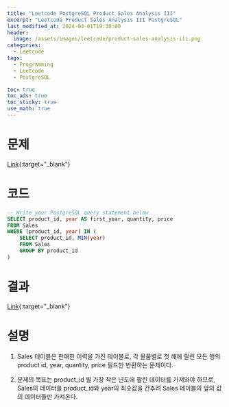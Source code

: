 ```yaml
---
title: "Leetcode PostgreSQL Product Sales Analysis III"
excerpt: "Leetcode Product Sales Analysis III PostgreSQL"
last_modified_at: 2024-04-01T19:30:00
header:
  image: /assets/images/leetcode/product-sales-analysis-iii.png
categories:
  - Leetcode
tags:
  - Programming
  - Leetcode
  - PostgreSQL

toc: true
toc_ads: true
toc_sticky: true
use_math: true
---
```

# 문제
[Link](https://leetcode.com/problems/product-sales-analysis-iii/){:target="_blank"}

# 코드
```sql
-- Write your PostgreSQL query statement below
SELECT product_id, year AS first_year, quantity, price
FROM Sales
WHERE (product_id, year) IN (
    SELECT product_id, MIN(year)
    FROM Sales
    GROUP BY product_id
)
```

# 결과
[Link](https://leetcode.com/problems/product-sales-analysis-iii/submissions/1219982858/){:target="_blank"}

# 설명
1. Sales 테이블은 판매한 이력을 가진 테이블로, 각 물품별로 첫 해에 팔린 모든 행의 product id, year, quantity, price 필드만 반환하는 문제이다.

2. 문제의 목표는 product_id 별 가장 작은 년도에 팔린 데이터를 가져와야 하므로, Sales의 데이터를 product_id와 year의 최솟값을 간추려 Sales 테이블의 앞의 값의 데이터들만 가져온다.